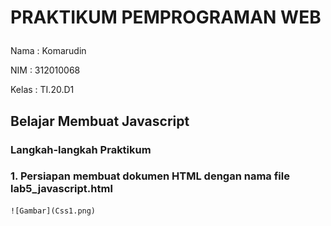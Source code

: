 # PRAKTIKUM PEMPROGRAMAN WEB<p>
Nama : Komarudin<p>
NIM : 312010068<p>
Kelas : TI.20.D1<p>

## Belajar Membuat Javascript<p>

### Langkah-langkah Praktikum<p>
### 1. Persiapan membuat dokumen HTML dengan nama file <b>lab5_javascript.html</b>
    ![Gambar](Css1.png)  
